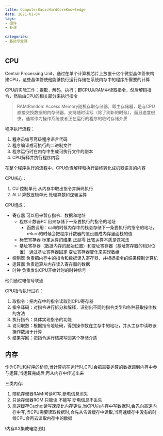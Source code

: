 ```yaml
---
title: ComputerBasicHardCoreKnowledge  
date: 2021-01-04  
tags:
- 硬件
- 补课 
  
categories:
- 基础专业课
---
```


## CPU
Central Processing Unit，通过在单个计算机芯片上放置十亿个微型晶体管来构建CPU，这些晶体管使他能够执行运行存储在系统内存中的程序所需要的计算  

CPU的实际工作：提取，解码，执行；即CPU从RAM中读取指令，然后解码指令，然后由CPU的相关部分来执行指令
>RAM:Random Access Memory随机存取存储器，即主存储器，是与CPU直接交换数据的内存储器，支持随时读写（除了刷新的时候），而且速度很快，通常作为操作系统或者正在运行的程序的临时存储介质
 
程序执行流程： 
1. 程序员编写高级程序语言代码
2. 程序编译成可执行的二进制文件
3. 程序运行时在内存中生成可执行文件的副本
4. CPU解释并执行程序内容  

在整个程序执行的流程中，CPU负责解释和执行最终转化成机器语言的内容

CPU核心：
1. CU 控制单元 从内存中取出指令并解码执行
2. ALU 算数逻辑单元 处理算数和逻辑运算

CPU组成：
- 寄存器 可以用来暂存指令、数据和地址
  - 程序计数器PC 用来存储下一条要执行的指令的地址 
    - 函数调用：call的时候内存中的栈会存储下一条要执行的指令的地址，return的时候会把程序计数器的值设置成内存里面栈的值
  - 标志寄存器 标定运算的结果 正副零 比较运算本质是做减法 
  - 基址寄存器（数据内存的起始位置）和变址寄存器（基址寄存器的相对位置） 通过基址寄存器固定 变址寄存器变化来实现数组
- 控制器 负责把内存中的指令和数据读入寄存器，并根据指令的结果控制计算机
- 运算器 负责运算从内存读入寄存器的数据
- 时钟 负责发出CPU开始计时的时钟信号

他们通过电信号联通

CPU指令执行过程：
1. 取指令：把内存中的指令读取到CPU寄存器
2. 指令译码：对指令进行拆分和解释，识别出不同的指令类型和各种获取操作数的方法
3. 执行指令：具体实现指令的功能
4. 访问取数：根据指令地址码，得到操作数在主存中的地址，并从主存中读取该操作数用于计算
5. 结果写回：把指令运行结果写回某个存储介质

## 内存
作为CPU和程序的桥梁,当计算机在运行时,CPU会把需要运算的数据调到内存中参与运算,当运算完成后,再从内存中传送出来

三类内存:
  1. 随机存储器RAM:可读可写,断电信息消失
  2. 只读存储器ROM:只能读 不能写 断电信息不丢失
  3. 高速缓存Cache:读写速度比内存更快,当CPU向内存中写数据时,会先向高速内存中写,当CPU需要读取数据时,会先从告诉缓存中读取,当高速缓存中没有的时候CPU会再去读取内存中的数据
  
!内存IC(集成电路图)[1]


[1]: /images/picture/内存IC图.png
